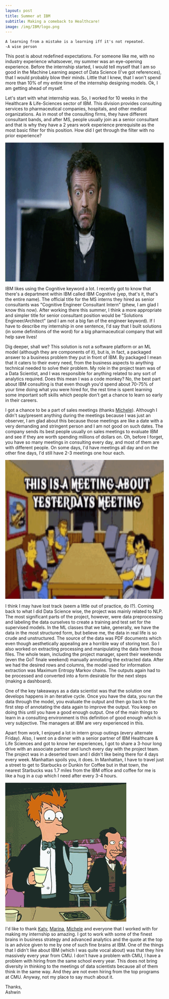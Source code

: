 ```yaml
---
layout: post
title: Summer at IBM
subtitle: Making a comeback to Healthcare!
image: /img/IBM/logo.png
---
```


~~~~
A learning from a mistake is a learning iff it's not repeated.
-A wise person
~~~~


This post is about redefined expectations. For someone like me, with no industry experience whatsoever, my summer was an eye-opening experience. Before the internship started, I would tell myself that I am so good in the Machine Learning aspect of Data Science (I've got references), that I would probably blow their minds. Little that I knew, that I won't spend more than 10% of my entire time of the internship designing models. Ok, I am getting ahead of myself. 

Let's start with what internship was. So, I worked for 10 weeks in the Healthcare & Life-Sciences sector of IBM. This division provides consulting services to pharmaceutical companies, hospitals, and other medical organizations. As in most of the consulting firms, they have different consultant bands, and after MS, people usually join as a senior consultant and that is why they have a 2 years work experience prerequisite as the most basic filter for this position. How did I get through the filter with no prior experience? 

<img src="/img/IBM/shrug.gif" height='440' align="middle"/>

IBM likes using the Cognitive keyword a lot. I recently got to know that there's a department within IBM called IBM Cognitive (yep, that's it, that's the entire name). The official title for the MS interns they hired as senior consultants was "Cognitive Engineer Consultant Intern" (phew, I am glad I know this now). After working there this summer, I think a more appropriate and simpler title for senior consultant position would be "Solutions Engineer/Architect" (and I am not a big fan of the engineer keyword). If I have to describe my internship in one sentence, I'd say that I built solutions (in some definitions of the word) for a big pharmaceutical company that will help save lives!

Dig deeper, shall we? This solution is not a software platform or an ML model (although they are components of it), but is, in fact, a packaged answer to a business problem they put in front of IBM. By packaged I mean that it caters to their every need, from the business aspects to anything technical needed to solve their problem. My role in the project team was of a Data Scientist, and I was responsible for anything related to any sort of analytics required. Does this mean I was a code monkey? No, the best part about IBM consulting is that even though you'd spend about 70-75% of your time doing what you were hired for, the rest time is spent learning some important soft skills which people don't get a chance to learn so early in their careers.

I got a chance to be a part of sales meetings (thanks [Michele](https://www.linkedin.com/in/michele-pesanello-9581aa38)). Although I didn't say/present anything during the meetings because I was just an observer, I am glad about this because those meetings are like a date with a very demanding and stringent person and I am not good on such dates. The company sends its best people usually on sales meetings to evaluate IBM and see if they are worth spending millions of dollars on. Oh, before I forget, you have so many meetings in consulting every day, and most of them are with different people. On some days, I'd have meetings all day and on the other fine days, I'd still have 2-3 meetings one hour each.

<img src="/img/IBM/tenor.gif" height='440' align="middle"/>

I think I may have lost track (seem a little out of practice, do I?). Coming back to what I did Data Science wise, the project was mainly related to NLP. The most significant parts of the project, however, were data preprocessing and labeling the data ourselves to create a training and test set for the supervised models. In the ML classes that we take, generally, we have the data in the most structured form, but believe me, the data in real life is so crude and unstructured. The source of the data was PDF documents which even though aesthetically appealing are a horrible way of storing text. So I also worked on extracting processing and manipulating the data from those files. The whole team, including the project manager, spent their weekends (even the GoT finale weekend) manually annotating the extracted data. After we had the desired rows and columns, the model used for information extraction was Maximum Entropy Markov chains. The outputs again had to be processed and converted into a form desirable for the next steps (making a dashboard). 

One of the key takeaways as a data scientist was that the solution one develops happens in an iterative cycle. Once you have the data, you run the data through the model, you evaluate the output and then go back to the first step of annotating the data again to improve the output. You keep on doing this until you have a good enough output. One of the main things to learn in a consulting environment is this definition of good enough which is very subjective. The managers at IBM are very experienced in this.

Apart from work, I enjoyed a lot in intern group outings (every alternate Friday). Also, I went on a dinner with a senior partner of IBM Healthcare & Life Sciences and got to know her experiences, I got to share a 3-hour long drive with an associate partner and lunch every day with the project team. The project was in a deserted town and I didn't like being there for 4 days every week. Manhattan spoils you, it does. In Manhattan, I have to travel just a street to get to Starbucks or Dunkin for Coffee but in that town, the nearest Starbucks was 1.7 miles from the IBM office and coffee for me is like a hug in a cup which I need after every 3-4 hours.

<img src="/img/IBM/coffee.gif" height='440' align="middle"/>

I'd like to thank [Katy](https://www.linkedin.com/in/katy-rooney-0872076b), [Marina](https://www.linkedin.com/in/akushevich), [Michele](https://www.linkedin.com/in/michele-pesanello-9581aa38) and everyone that I worked with for making my internship so amazing. I got to work with some of the finest brains in business strategy and advanced analytics and the quote at the top is an advice given to me by one of such fine brains at IBM. One of the things that I didn't like about IBM (which I was quite vocal about) was that they hire massively every year from CMU. I don't have a problem with CMU, I have a problem with hiring from the same school every year. This does not bring diversity in thinking to the meetings of data scientists because all of them think in the same way. And they are not even hiring from the top programs at CMU. Anyway, not my place to say much about it.


Thanks,<br/>
Ashwin




